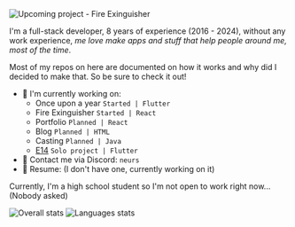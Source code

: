 <img align=center alt="Upcoming project - Fire Exinguisher" src="https://github.com/Neurs12/Neurs12/assets/31346263/64a2547c-9528-4152-b875-46209b75b2c0" />

I'm a full-stack developer, 8 years of experience (2016 - 2024), without any work experience, *me love make apps and stuff that help people around me, most of the time*.

Most of my repos on here are documented on how it works and why did I decided to make that. So be sure to check it out!

- 🔭 I'm currently working on:
  - Once upon a year `Started | Flutter`
  - Fire Exinguisher `Started | React`
  - Portfolio `Planned | React`
  - Blog `Planned | HTML`
  - Casting `Planned | Java`
  - [E14](https://github.com/E14VN) `Solo project | Flutter`
- 📨 Contact me via Discord: `neurs`
- 📃 Resume: (I don't have one, currently working on it)

Currently, I'm a high school student so I'm not open to work right now... (Nobody asked)

![Overall stats](https://github-readme-stats.vercel.app/api?username=Neurs12&show_icons=true&theme=transparent)
![Languages stats](https://github-readme-stats.vercel.app/api/top-langs/?username=Neurs12&theme=transparent)
